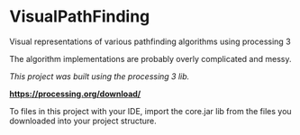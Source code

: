 # VisualPathFinding
Visual representations of various pathfinding algorithms using processing 3

The algorithm implementations are probably overly complicated and messy.

*This project was built using the processing 3 lib.*

**https://processing.org/download/**

To files in this project with your IDE, import the core.jar lib from the files you downloaded into your project structure.
